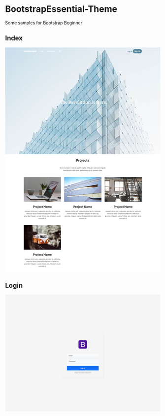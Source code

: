 # BootstrapEssential-Theme
 Some samples for Bootstrap Beginner
 
 ## Index

![Preview](https://raw.githubusercontent.com/1998code/BootstrapEssential-Theme/master/P1.jpg)


## Login

![Preview](https://raw.githubusercontent.com/1998code/BootstrapEssential-Theme/master/P2.png)
